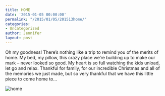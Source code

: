 ```yaml
---
title: HOME
date: '2015-01-05 00:00:00'
permalink: "/2015/01/05/201513home/"
categories:
- Uncategorized
author: Jennifer
layout: post
---
```


Oh my goodness! There&#8217;s nothing like a trip to remind you of the merits of home. My bed, my pillow, this crazy place we&#8217;re building up to make our mark &#8211; never looked so good. My heart is so full watching the kids unload, let go and relax. Thankful for family, for our incredible Christmas and all of the memories we just made, but so very thankful that we have this little piece to come home to&#8230;

![home](/teamelam/assets/images/2015-01-05-201513home.jpg)
